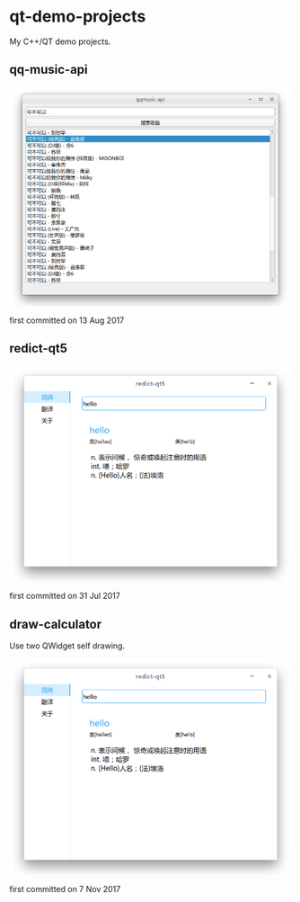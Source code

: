 # qt-demo-projects

My C++/QT demo projects.

## qq-music-api

![](/images/20181212104337.png)

first committed on 13 Aug 2017

## redict-qt5

![](/images/20181212104836.png)

first committed on 31 Jul 2017

## draw-calculator

Use two QWidget self drawing.

![](/images/20181212104836.png)

first committed on 7 Nov 2017
